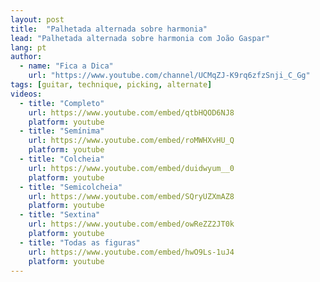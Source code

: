 ```yaml
---
layout: post
title:  "Palhetada alternada sobre harmonia"
lead: "Palhetada alternada sobre harmonia com João Gaspar"
lang: pt
author:
  - name: "Fica a Dica"
    url: "https://www.youtube.com/channel/UCMqZJ-K9rq6zfzSnji_C_Gg"
tags: [guitar, technique, picking, alternate]
videos:
  - title: "Completo"
    url: https://www.youtube.com/embed/qtbHQOD6NJ8
    platform: youtube
  - title: "Semínima"
    url: https://www.youtube.com/embed/roMWHXvHU_Q
    platform: youtube
  - title: "Colcheia"
    url: https://www.youtube.com/embed/duidwyum__0
    platform: youtube
  - title: "Semicolcheia"
    url: https://www.youtube.com/embed/SQryUZXmAZ8
    platform: youtube
  - title: "Sextina"
    url: https://www.youtube.com/embed/owReZZ2JT0k
    platform: youtube
  - title: "Todas as figuras"
    url: https://www.youtube.com/embed/hwO9Ls-1uJ4
    platform: youtube
---
```


